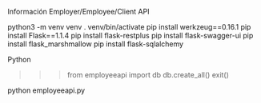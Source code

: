 Información Employer/Employee/Client API

python3 -m venv venv
. venv/bin/activate
pip install werkzeug==0.16.1
pip install Flask==1.1.4
pip install flask-restplus
pip install flask-swagger-ui
pip install flask_marshmallow
pip install flask-sqlalchemy

Python
>>>from employeeapi import db
>>> db.create_all()
>>>exit()

python employeeapi.py
